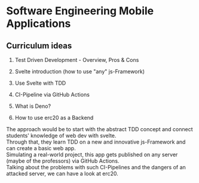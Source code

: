 # Software Engineering Mobile Applications

## Curriculum ideas

1. Test Driven Development - Overview, Pros & Cons <br>

2. Svelte introduction (how to use "any" js-Framework) <br>

3. Use Svelte with TDD <br>

4. CI-Pipeline via GitHub Actions <br>

5. What is Deno? <br>

6. How to use erc20 as a Backend

The approach would be to start with the abstract TDD concept and connect students' knowledge of web dev with svelte. <br>
Through that, they learn TDD on a new and innovative js-Framework and can create a basic web app. <br> Simulating a real-world project, this app gets published on any server (maybe of the professors) via GitHub Actions. <br> Talking about the problems with such CI-Pipelines and the dangers of an attacked server, we can have a look at erc20.
